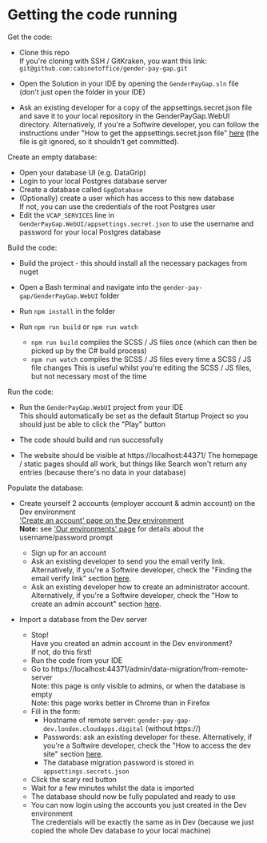 # Getting the code running

Get the code:
* Clone this repo  
  If you're cloning with SSH / GitKraken, you want this link:  
  `git@github.com:cabinetoffice/gender-pay-gap.git`

* Open the Solution in your IDE by opening the
  `GenderPayGap.sln` file (don't just open the folder in your IDE)

* Ask an existing developer for a copy of the appsettings.secret.json file and save it to your local repository in the GenderPayGap.WebUI directory. Alternatively, if you're a Softwire developer, you can follow the instructions under "How to get the appsettings.secret.json file" [here](https://softwiretech.atlassian.net/wiki/spaces/LAX/pages/8989377266/GPG+Zero+to+Hero) (the file is git ignored, so it shouldn't get committed).

Create an empty database:
* Open your database UI (e.g. DataGrip)
* Login to your local Postgres database server
* Create a database called `GpgDatabase`
* (Optionally) create a user which has access to this new database  
  If not, you can use the credentials of the root Postgres user
* Edit the `VCAP_SERVICES`
  line in `GenderPayGap.WebUI/appsettings.secret.json`
  to use the username and password for your local Postgres database

Build the code:
* Build the project - this should install all the necessary packages from nuget

* Open a Bash terminal and navigate into the
  `gender-pay-gap/GenderPayGap.WebUI` folder

* Run `npm install` in the folder

* Run `npm run build` or `npm run watch`
  * `npm run build` compiles the SCSS / JS files once
    (which can then be picked up by the C# build process)
  * `npm run watch` compiles the SCSS / JS files every time a SCSS / JS file changes
    This is useful whilst you're editing the SCSS / JS files, but not necessary most of the time

Run the code:
* Run the `GenderPayGap.WebUI` project from your IDE  
  This should automatically be set as the default Startup Project
  so you should just be able to click the "Play" button

* The code should build and run successfully

* The website should be visible at https://localhost:44371/
  The homepage / static pages should all work, but things like Search
  won't return any entries (because there's no data in your database)

Populate the database:
* Create yourself 2 accounts (employer account & admin account) on the Dev environment  
  ['Create an account' page on the Dev environment](https://gender-pay-gap-dev.london.cloudapps.digital/create-user-account)  
  **Note:** see ['Our environments' page](Our%20environments.md) for details about the username/password prompt
  * Sign up for an account
  * Ask an existing developer to send you the email verify link. Alternatively, if you're a Softwire developer, check the "Finding the email verify link" section [here](https://softwiretech.atlassian.net/wiki/spaces/LAX/pages/8989377266/GPG+Zero+to+Hero).
  * Ask an existing developer how to create an administrator account. Alternatively, if you're a Softwire developer, check the "How to create an admin account" section [here](https://softwiretech.atlassian.net/wiki/spaces/LAX/pages/8989377266/GPG+Zero+to+Hero).

* Import a database from the Dev server
  * Stop!  
    Have you created an admin account in the Dev environment?  
    If not, do this first!
  * Run the code from your IDE
  * Go to https://localhost:44371/admin/data-migration/from-remote-server  
    Note: this page is only visible to admins, or when the database is empty  
    Note: this page works better in Chrome than in Firefox
  * Fill in the form:
    * Hostname of remote server: `gender-pay-gap-dev.london.cloudapps.digital` (without https://)
    * Passwords: ask an existing developer for these. Alternatively, if you're a Softwire developer, check the "How to access the dev site" section [here](https://softwiretech.atlassian.net/wiki/spaces/LAX/pages/8989377266/GPG+Zero+to+Hero).
    * The database migration password is stored in `appsettings.secrets.json`
  * Click the scary red button
  * Wait for a few minutes whilst the data is imported
  * The database should now be fully populated and ready to use
  * You can now login using the accounts you just created in the Dev environment  
    The credentials will be exactly the same as in Dev (because we just copied the whole Dev database to your local machine)

